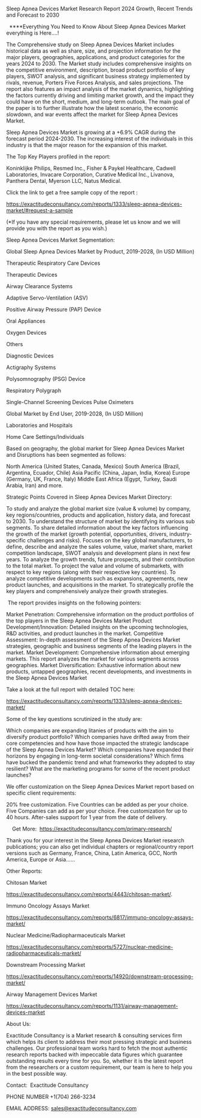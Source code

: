 Sleep Apnea Devices Market Research Report 2024 Growth, Recent Trends and Forecast to 2030

  ****Everything You Need to Know About Sleep Apnea Devices Market everything is Here....!

The Comprehensive study on Sleep Apnea Devices Market includes historical data as well as share, size, and projection information for the major players, geographies, applications, and product categories for the years 2024 to 2030. The Market study includes comprehensive insights on the competitive environment, description, broad product portfolio of key players, SWOT analysis, and significant business strategy implemented by rivals, revenue, Porters Five Forces Analysis, and sales projections. The report also features an impact analysis of the market dynamics, highlighting the factors currently driving and limiting market growth, and the impact they could have on the short, medium, and long-term outlook. The main goal of the paper is to further illustrate how the latest scenario, the economic slowdown, and war events affect the market for Sleep Apnea Devices Market.

Sleep Apnea Devices Market is growing at a +6.9% CAGR during the forecast period 2024-2030. The increasing interest of the individuals in this industry is that the major reason for the expansion of this market.

The Top Key Players profiled in the report: 

Koninklijke Philips, Resmed Inc., Fisher & Paykel Healthcare, Cadwell Laboratories, Invacare Corporation, Curative Medical Inc., Livanova, Panthera Dental, Myerson LLC, Natus Medical.

Click the link to get a free sample copy of the report :

https://exactitudeconsultancy.com/reports/1333/sleep-apnea-devices-market/#request-a-sample

(*If you have any special requirements, please let us know and we will provide you with the report as you wish.)

Sleep Apnea Devices Market Segmentation:

Global Sleep Apnea Devices Market by Product, 2019-2028, (In USD Million)

Therapeutic Respiratory Care Devices

Therapeutic Devices

Airway Clearance Systems

Adaptive Servo-Ventilation (ASV)

Positive Airway Pressure (PAP) Device

Oral Appliances

Oxygen Devices

Others

Diagnostic Devices

Actigraphy Systems

Polysomnography (PSG) Device

Respiratory Polygraph

Single-Channel Screening Devices Pulse Oximeters

Global Market by End User, 2019-2028, (In USD Million)

Laboratories and Hospitals

Home Care Settings/Individuals

Based on geography, the global market for Sleep Apnea Devices Market and Disruptions has been segmented as follows:

North America (United States, Canada, Mexico)
South America (Brazil, Argentina, Ecuador, Chile)
Asia Pacific (China, Japan, India, Korea)
Europe (Germany, UK, France, Italy)
Middle East Africa (Egypt, Turkey, Saudi Arabia, Iran) and more.

Strategic Points Covered in Sleep Apnea Devices Market Directory:

To study and analyze the global market size (value & volume) by company, key regions/countries, products and application, history data, and forecast to 2030.
To understand the structure of market by identifying its various sub segments.
To share detailed information about the key factors influencing the growth of the market (growth potential, opportunities, drivers, industry-specific challenges and risks).
Focuses on the key global manufacturers, to define, describe and analyze the sales volume, value, market share, market competition landscape, SWOT analysis and development plans in next few years.
To analyze the growth trends, future prospects, and their contribution to the total market.
To project the value and volume of submarkets, with respect to key regions (along with their respective key countries).
To analyze competitive developments such as expansions, agreements, new product launches, and acquisitions in the market.
To strategically profile the key players and comprehensively analyze their growth strategies.

 The report provides insights on the following pointers:

Market Penetration: Comprehensive information on the product portfolios of the top players in the Sleep Apnea Devices Market
Product Development/Innovation: Detailed insights on the upcoming technologies, R&D activities, and product launches in the market.
Competitive Assessment: In-depth assessment of the Sleep Apnea Devices Market strategies, geographic and business segments of the leading players in the market.
Market Development: Comprehensive information about emerging markets. This report analyzes the market for various segments across geographies.
Market Diversification: Exhaustive information about new products, untapped geographies, recent developments, and investments in the Sleep Apnea Devices Market

Take a look at the full report with detailed TOC here:

https://exactitudeconsultancy.com/reports/1333/sleep-apnea-devices-market/

Some of the key questions scrutinized in the study are:

Which companies are expanding litanies of products with the aim to diversify product portfolio?
Which companies have drifted away from their core competencies and how have those impacted the strategic landscape of the Sleep Apnea Devices Market?
Which companies have expanded their horizons by engaging in long-term societal considerations?
Which firms have bucked the pandemic trend and what frameworks they adopted to stay resilient?
What are the marketing programs for some of the recent product launches?

We offer customization on the Sleep Apnea Devices Market report based on specific client requirements:

20% free customization.
Five Countries can be added as per your choice.
Five Companies can add as per your choice.
Free customization for up to 40 hours.
After-sales support for 1 year from the date of delivery.

    Get More:  https://exactitudeconsultancy.com/primary-research/

Thank you for your interest in the Sleep Apnea Devices Market research publications; you can also get individual chapters or regional/country report versions such as Germany, France, China, Latin America, GCC, North America, Europe or Asia……

Other Reports:

Chitosan Market

https://exactitudeconsultancy.com/reports/4443/chitosan-market/.

Immuno Oncology Assays Market

https://exactitudeconsultancy.com/reports/6817/immuno-oncology-assays-market/

Nuclear Medicine/Radiopharmaceuticals Market

https://exactitudeconsultancy.com/reports/5727/nuclear-medicine-radiopharmaceuticals-market/

Downstream Processing Market

https://exactitudeconsultancy.com/reports/14920/downstream-processing-market/

Airway Management Devices Market

https://exactitudeconsultancy.com/reports/1131/airway-management-devices-market

About Us:

Exactitude Consultancy is a Market research & consulting services firm which helps its client to address their most pressing strategic and business challenges. Our professional team works hard to fetch the most authentic research reports backed with impeccable data figures which guarantee outstanding results every time for you. So, whether it is the latest report from the researchers or a custom requirement, our team is here to help you in the best possible way.

Contact:  Exactitude Consultancy

PHONE NUMBER +1(704) 266-3234

EMAIL ADDRESS: sales@exactitudeconsultancy.com


